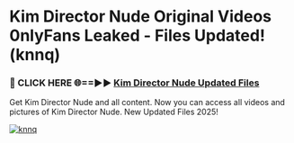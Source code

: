 # Kim Director Nude Original Videos 0nlyFans Leaked - Files Updated! (knnq)

<h3>🔴 CLICK HERE 🌐==►► <a href="https://tinyurl.com/yc6ubb5a" rel="nofollow">Kim Director Nude Updated Files</a></h3>

Get Kim Director Nude and all content. Now you can access all videos and pictures of Kim Director Nude. New Updated Files 2025!

[![knnq](https://i.imgur.com/7eu0CRL.gif)](https://tinyurl.com/yc6ubb5a)
